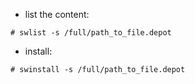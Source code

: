- list the content:
```
# swlist -s /full/path_to_file.depot
```

- install:
```
# swinstall -s /full/path_to_file.depot
```
